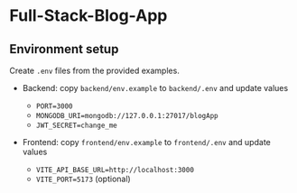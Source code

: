 # Full-Stack-Blog-App

## Environment setup

Create `.env` files from the provided examples.

- Backend: copy `backend/env.example` to `backend/.env` and update values
  - `PORT=3000`
  - `MONGODB_URI=mongodb://127.0.0.1:27017/blogApp`
  - `JWT_SECRET=change_me`

- Frontend: copy `frontend/env.example` to `frontend/.env` and update values
  - `VITE_API_BASE_URL=http://localhost:3000`
  - `VITE_PORT=5173` (optional)